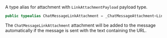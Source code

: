 
A type alias for attachment with `LinkAttachmentPayload` payload type.

``` swift
public typealias ChatMessageLinkAttachment = _ChatMessageAttachment<LinkAttachmentPayload>
```

The `ChatMessageLinkAttachment` attachment will be added to the message automatically
if the message is sent with the text containing the URL.
